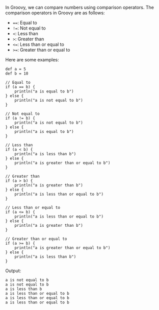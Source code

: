 In Groovy, we can compare numbers using comparison operators. The comparison operators in Groovy are as follows:

- `==`: Equal to
- `!=`: Not equal to
- `<`: Less than
- `>`: Greater than
- `<=`: Less than or equal to
- `>=`: Greater than or equal to

Here are some examples:

```
def a = 5
def b = 10

// Equal to
if (a == b) {
    println("a is equal to b")
} else {
    println("a is not equal to b")
}

// Not equal to
if (a != b) {
    println("a is not equal to b")
} else {
    println("a is equal to b")
}

// Less than
if (a < b) {
    println("a is less than b")
} else {
    println("a is greater than or equal to b")
}

// Greater than
if (a > b) {
    println("a is greater than b")
} else {
    println("a is less than or equal to b")
}

// Less than or equal to
if (a <= b) {
    println("a is less than or equal to b")
} else {
    println("a is greater than b")
}

// Greater than or equal to
if (a >= b) {
    println("a is greater than or equal to b")
} else {
    println("a is less than b")
}
```

Output:

```
a is not equal to b
a is not equal to b
a is less than b
a is less than or equal to b
a is less than or equal to b
a is less than or equal to b
```